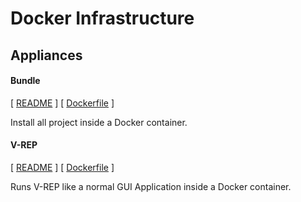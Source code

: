 # Docker Infrastructure

## Appliances

#### Bundle

[ [README](bundle/README.md) ]
 [ [Dockerfile](bundle/README.md) ]

Install all project inside a Docker container.

#### V-REP

[ [README](vrep/README.md) ]
 [ [Dockerfile](vrep/README.md) ]

Runs V-REP like a normal GUI Application inside a Docker container.
